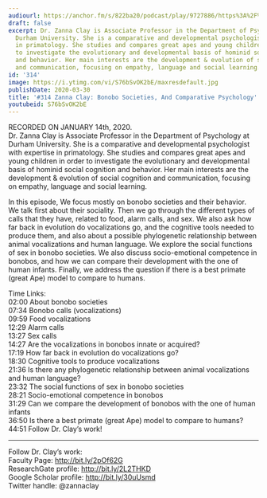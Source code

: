 ```yaml
---
audiourl: https://anchor.fm/s/822ba20/podcast/play/9727886/https%3A%2F%2Fd3ctxlq1ktw2nl.cloudfront.net%2Fproduction%2F2020-0-16%2F43703878-44100-2-5761c62e3d90f.m4a
draft: false
excerpt: Dr. Zanna Clay is Associate Professor in the Department of Psychology at
  Durham University. She is a comparative and developmental psychologist with expertise
  in primatology. She studies and compares great apes and young children in order
  to investigate the evolutionary and developmental basis of hominid social cognition
  and behavior. Her main interests are the development & evolution of social cognition
  and communication, focusing on empathy, language and social learning.
id: '314'
image: https://i.ytimg.com/vi/S76bSvOK2bE/maxresdefault.jpg
publishDate: 2020-03-30
title: '#314 Zanna Clay: Bonobo Societies, And Comparative Psychology'
youtubeid: S76bSvOK2bE
---
```

<div class="timelinks">

RECORDED ON JANUARY 14th, 2020.  
Dr. Zanna Clay is Associate Professor in the Department of Psychology at Durham University. She is a comparative and developmental psychologist with expertise in primatology. She studies and compares great apes and young children in order to investigate the evolutionary and developmental basis of hominid social cognition and behavior. Her main interests are the development & evolution of social cognition and communication, focusing on empathy, language and social learning.

In this episode, We focus mostly on bonobo societies and their behavior. We talk first about their sociality. Then we go through the different types of calls that they have, related to food, alarm calls, and sex. We also ask how far back in evolution do vocalizations go, and the cognitive tools needed to produce them, and also about a possible phylogenetic relationship between animal vocalizations and human language. We explore the social functions of sex in bonobo societies. We also discuss socio-emotional competence in bonobos, and how we can compare their development with the one of human infants. Finally, we address the question if there is a best primate (great Ape) model to compare to humans.

Time Links:  
<time>02:00</time> About bonobo societies  
<time>07:34</time> Bonobo calls (vocalizations)  
<time>09:59</time> Food vocalizations  
<time>12:29</time> Alarm calls  
<time>13:27</time> Sex calls   
<time>14:27</time> Are the vocalizations in bonobos innate or acquired?  
<time>17:19</time> How far back in evolution do vocalizations go?  
<time>18:30</time> Cognitive tools to produce vocalizations  
<time>21:36</time> Is there any phylogenetic relationship between animal vocalizations and human language?  
<time>23:32</time> The social functions of sex in bonobo societies  
<time>28:21</time> Socio-emotional competence in bonobos  
<time>31:29</time> Can we compare the development of bonobos with the one of human infants  
<time>36:50</time> Is there a best primate (great Ape) model to compare to humans?  
<time>44:51</time> Follow Dr. Clay’s work!

---

Follow Dr. Clay’s work:  
Faculty Page: http://bit.ly/2pOf62G  
ResearchGate profile: http://bit.ly/2L2THKD  
Google Scholar profile: http://bit.ly/30uUsmd  
Twitter handle: @zannaclay
</div>

